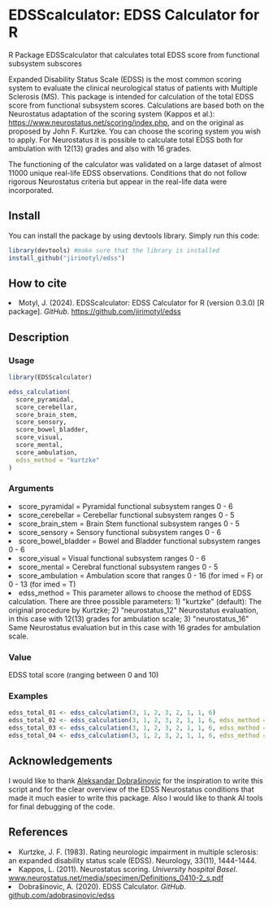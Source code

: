 <h1>EDSScalculator: EDSS Calculator for R</h1>

R Package EDSScalculator that calculates total EDSS score from functional subsystem subscores 

Expanded Disability Status Scale (EDSS) is the most common scoring system to evaluate the clinical neurological status of patients with Multiple Sclerosis (MS). This package is intended for calculation of the total EDSS score from functional subsystem scores. Calculations are based both on the Neurostatus adaptation of the scoring system (Kappos et al.): https://www.neurostatus.net/scoring/index.php, and on the original as proposed by John F. Kurtzke. You can choose the scoring system you wish to apply. For Neurostatus it is possible to calculate total EDSS both for ambulation with 12(13) grades and also with 16 grades. 

The functioning of the calculator was validated on a large dataset of almost 11000 unique real-life EDSS observations. Conditions that do not follow rigorous Neurostatus criteria but appear in the real-life data were incorporated.

<h2>Install</h2>
You can install the package by using devtools library. Simply run this code:


```R
library(devtools) #make sure that the library is installed
install_github("jirimotyl/edss")
```

<h2>How to cite</h2>
<li>Motyl, J. (2024). EDSScalculator: EDSS Calculator for R (version 0.3.0) [R package]. <i>GitHub</i>. <a href = "https://github.com/jirimotyl/edss/">https://github.com/jirimotyl/edss</a></li>

<h2>Description</h2>
<h3>Usage</h3>

```R
library(EDSScalculator)

edss_calculation(
  score_pyramidal,
  score_cerebellar,
  score_brain_stem,
  score_sensory,
  score_bowel_bladder,
  score_visual,
  score_mental,
  score_ambulation,
  edss_method = "kurtzke"
)
```

<h3>Arguments</h3>
<li>score_pyramidal = Pyramidal functional subsystem ranges 0 - 6</li>
<li>score_cerebellar = Cerebellar functional subsystem ranges 0 - 5</li>
<li>score_brain_stem = Brain Stem functional subsystem ranges 0 - 5</li>
<li>score_sensory = Sensory functional subsystem ranges 0 - 6</li>
<li>score_bowel_bladder = Bowel and Bladder functional subsystem ranges 0 - 6</li>
<li>score_visual = Visual functional subsystem ranges 0 - 6</li>
<li>score_mental = Cerebral functional subsystem ranges 0 - 5</li>
<li>score_ambulation = Ambulation score that ranges 0 - 16 (for imed = F) or 0 - 13 (for imed = T)</li>
<li>edss_method = This parameter allows to choose the method of EDSS calculation. There are three possible parameters: 1) "kurtzke" (default): The original procedure by Kurtzke; 2) "neurostatus_12" Neurostatus evaluation, in this case with 12(13) grades for ambulation scale; 3) "neurostatus_16" Same Neurostatus evaluation but in this case with 16 grades for ambulation scale.</li>

<h3>Value</h3>
EDSS total score (ranging between 0 and 10)

<h3>Examples</h3>

```R
edss_total_01 <- edss_calculation(3, 1, 2, 3, 2, 1, 1, 6)
edss_total_02 <- edss_calculation(3, 1, 2, 3, 2, 1, 1, 6, edss_method = "neurostatus_12")
edss_total_03 <- edss_calculation(3, 1, 2, 3, 2, 1, 1, 6, edss_method = "neurostatus_16")
edss_total_04 <- edss_calculation(3, 1, 2, 3, 2, 1, 1, 6, edss_method = "kurtzke")
```

<h2>Acknowledgements</h2>
I would like to thank <a href = "https://github.com/adobrasinovic">Aleksandar Dobrašinovic</a> for the inspiration to write this script and for the clear overview of the EDSS Neurostatus conditions that made it much easier to write this package. Also I would like to thank AI tools for final debugging of the code.

<h2>References</h2>
<li>Kurtzke, J. F. (1983). Rating neurologic impairment in multiple sclerosis: an expanded disability status scale (EDSS). Neurology, 33(11), 1444-1444.
</li>
<li>Kappos, L. (2011). Neurostatus scoring. <i>University hospital Basel</i>. <a href = "https://www.neurostatus.net/media/specimen/Definitions_0410-2_s.pdf">www.neurostatus.net/media/specimen/Definitions_0410-2_s.pdf</a></li>
<li>Dobrašinovic, A. (2020). EDSS Calculator. <i>GitHub</i>. <a href = "https://github.com/adobrasinovic/edss">github.com/adobrasinovic/edss</a></li>
